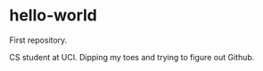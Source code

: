# hello-world
First repository.

CS student at UCI. Dipping my toes and trying to figure out Github. 
